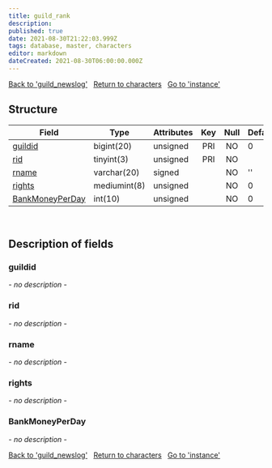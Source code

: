 ```yaml
---
title: guild_rank
description: 
published: true
date: 2021-08-30T21:22:03.999Z
tags: database, master, characters
editor: markdown
dateCreated: 2021-08-30T06:00:00.000Z
---
```


<a href="https://trinitycore.info/en/database/master/characters/guild_newslog" class="mt-5 v-btn v-btn--depressed v-btn--flat v-btn--outlined theme--light v-size--default darkblue--text text--lighten-3"><span class="v-btn__content"><i aria-hidden="true" class="v-icon notranslate v-icon--left mdi mdi-arrow-left theme--light"></i><span>Back to 'guild_newslog'</span></span></a>&nbsp;&nbsp;&nbsp;<a href="https://trinitycore.info/en/database/master/characters/home" class="mt-5 v-btn v-btn--depressed v-btn--flat v-btn--outlined theme--light v-size--default darkblue--text text--lighten-3"><span class="v-btn__content"><i aria-hidden="true" class="v-icon notranslate v-icon--left mdi mdi-home-outline theme--light"></i><span>Return to characters</span></span></a>&nbsp;&nbsp;&nbsp;<a href="https://trinitycore.info/en/database/master/characters/instance" class="mt-5 v-btn v-btn--depressed v-btn--flat v-btn--outlined theme--light v-size--default darkblue--text text--lighten-3"><span class="v-btn__content"><span>Go to 'instance'</span><i aria-hidden="true" class="v-icon notranslate v-icon--right mdi mdi-arrow-right theme--light"></i></span></a>

## Structure

| Field | Type | Attributes | Key | Null | Default | Extra | Comment |
| --- | --- | --- | :---: | :---: | --- | --- | --- |
| [guildid](#guildid) | bigint(20) | unsigned | PRI | NO | 0 |  |  |
| [rid](#rid) | tinyint(3) | unsigned | PRI | NO |  |  |  |
| [rname](#rname) | varchar(20) | signed |  | NO | '' |  |  |
| [rights](#rights) | mediumint(8) | unsigned |  | NO | 0 |  |  |
| [BankMoneyPerDay](#bankmoneyperday) | int(10) | unsigned |  | NO | 0 |  |  |
&nbsp;
## Description of fields

### guildid
*- no description -*
&nbsp;

### rid
*- no description -*
&nbsp;

### rname
*- no description -*
&nbsp;

### rights
*- no description -*
&nbsp;

### BankMoneyPerDay
*- no description -*
&nbsp;

<a href="https://trinitycore.info/en/database/master/characters/guild_newslog" class="mt-5 v-btn v-btn--depressed v-btn--flat v-btn--outlined theme--light v-size--default darkblue--text text--lighten-3"><span class="v-btn__content"><i aria-hidden="true" class="v-icon notranslate v-icon--left mdi mdi-arrow-left theme--light"></i><span>Back to 'guild_newslog'</span></span></a>&nbsp;&nbsp;&nbsp;<a href="https://trinitycore.info/en/database/master/characters/home" class="mt-5 v-btn v-btn--depressed v-btn--flat v-btn--outlined theme--light v-size--default darkblue--text text--lighten-3"><span class="v-btn__content"><i aria-hidden="true" class="v-icon notranslate v-icon--left mdi mdi-home-outline theme--light"></i><span>Return to characters</span></span></a>&nbsp;&nbsp;&nbsp;<a href="https://trinitycore.info/en/database/master/characters/instance" class="mt-5 v-btn v-btn--depressed v-btn--flat v-btn--outlined theme--light v-size--default darkblue--text text--lighten-3"><span class="v-btn__content"><span>Go to 'instance'</span><i aria-hidden="true" class="v-icon notranslate v-icon--right mdi mdi-arrow-right theme--light"></i></span></a>


